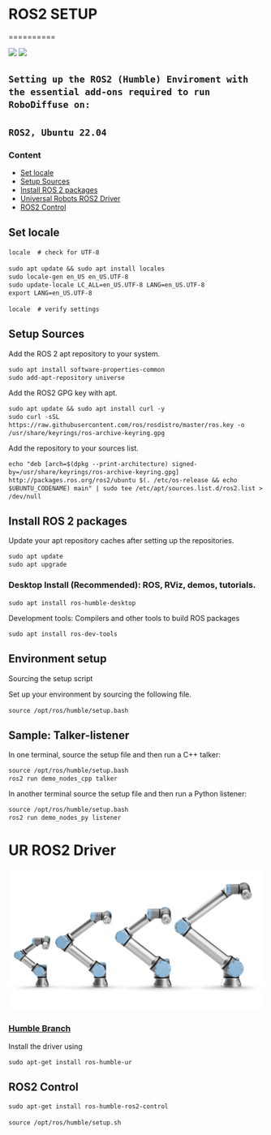 # ROS2 SETUP
==========


![](https://roboticsbackend.com/wp-content/uploads/2022/04/ros_logo.png)  ![](https://docs.ros.org/en/humble/_static/humble-small.png) 

## 

## `Setting up the ROS2 (Humble) Enviroment with the essential add-ons required to run RoboDiffuse on:`

## `ROS2, Ubuntu 22.04`

### Content
- [Set locale](#set-locale)
- [Setup Sources](#setup-sources)
- [Install ROS 2 packages](#install-ros-2-packages)
- [Universal Robots ROS2 Driver](#universal-robots-ros2-driver)
- [ROS2 Control](#ros2-control)


##     Set locale

    locale  # check for UTF-8

    sudo apt update && sudo apt install locales
    sudo locale-gen en_US en_US.UTF-8
    sudo update-locale LC_ALL=en_US.UTF-8 LANG=en_US.UTF-8
    export LANG=en_US.UTF-8

    locale  # verify settings


## Setup Sources

Add the ROS 2 apt repository to your system.

    sudo apt install software-properties-common
    sudo add-apt-repository universe

Add the ROS2 GPG key with apt.

    sudo apt update && sudo apt install curl -y
    sudo curl -sSL https://raw.githubusercontent.com/ros/rosdistro/master/ros.key -o /usr/share/keyrings/ros-archive-keyring.gpg

Add the repository to your sources list.

    echo "deb [arch=$(dpkg --print-architecture) signed-by=/usr/share/keyrings/ros-archive-keyring.gpg] http://packages.ros.org/ros2/ubuntu $(. /etc/os-release && echo $UBUNTU_CODENAME) main" | sudo tee /etc/apt/sources.list.d/ros2.list > /dev/null


## Install ROS 2 packages

Update your apt repository caches after setting up the repositories.

    sudo apt update
    sudo apt upgrade

### Desktop Install (Recommended): ROS, RViz, demos, tutorials.

    sudo apt install ros-humble-desktop

Development tools: Compilers and other tools to build ROS packages

    sudo apt install ros-dev-tools

## Environment setup

Sourcing the setup script

Set up your environment by sourcing the following file.

`source /opt/ros/humble/setup.bash`



## Sample: Talker-listener

In one terminal, source the setup file and then run a C++ talker:

    source /opt/ros/humble/setup.bash
    ros2 run demo_nodes_cpp talker

In another terminal source the setup file and then run a Python listener:

    source /opt/ros/humble/setup.bash
    ros2 run demo_nodes_py listener


# UR ROS2 Driver

![](https://github.com/UniversalRobots/Universal_Robots_ROS2_Driver/blob/main/ur_robot_driver/doc/installation/initial_setup_images/e-Series.jpg)

### [Humble Branch](https://github.com/UniversalRobots/Universal_Robots_ROS2_Driver/tree/humble)

Install the driver using

    sudo apt-get install ros-humble-ur


## ROS2 Control

    sudo apt-get install ros-humble-ros2-control

    source /opt/ros/humble/setup.sh

